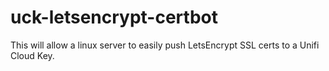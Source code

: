 # uck-letsencrypt-certbot
This will allow a linux server to easily push LetsEncrypt SSL certs to a Unifi Cloud Key.
